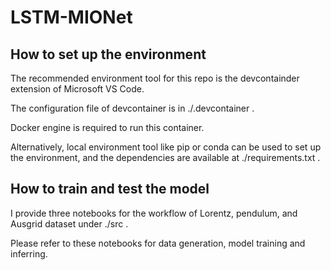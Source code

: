 # LSTM-MIONet

## How to set up the environment

The recommended environment tool for this repo is the devcontainder extension of Microsoft VS Code.

The configuration file of devcontainer is in ./.devcontainer . 

Docker engine is required to run this container.

Alternatively, local environment tool like pip or conda can be used to set up the environment, and the dependencies are available at ./requirements.txt .

## How to train and test the model

I provide three notebooks for the workflow of Lorentz, pendulum, and Ausgrid dataset under ./src . 

Please refer to these notebooks for data generation, model training and inferring. 


